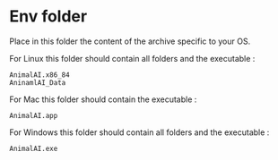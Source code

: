 # Env folder

Place in this folder the content of the archive specific to your OS.

For Linux this folder should contain all folders and the executable :
```
AnimalAI.x86_84
AninamlAI_Data 
```

For Mac this folder should contain the executable :
```
AnimalAI.app
```

For Windows this folder should contain all folders and the executable :
```
AnimalAI.exe
```
